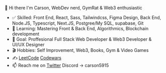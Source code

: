 👋 Hi there
I'm Carson, WebDev nerd, GymRat & Web3 enthusiastic

- ✅ Skilled: Front End, React, Sass, Tailwindcss, Figma Design, Back End, Node.JS, Typescript, Next.JS, Postgree/My SQL, supabase, Git
- 🌱 Learning: Mastering Front & Back End, Algorithmics, Blockchain development
- 🎯 Goal: Proffesional Full Stack Web Developer & Web3 Developer & UI/UX Designer
- 🎬 Hobbies: Self Improvement, Web3, Books, Gym & Video Games
- ✍️ [LeetCode](https://leetcode.com/carson2222/) [Codewars](https://www.codewars.com/users/carson2222)
- 📫 Reach me on [Twitter](https://twitter.com/carson3068) Discord -> carson5915
<!---
carson2222/carson2222 is a ✨ special ✨ repository because its `README.md` (this file) appears on your GitHub profile.
You can click the Preview link to take a look at your changes.
--->
